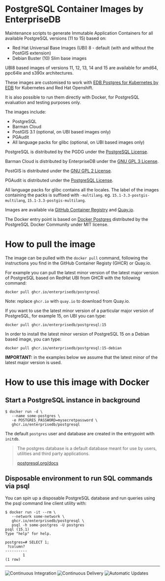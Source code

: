 # PostgreSQL Container Images by EnterpriseDB

Maintenance scripts to generate Immutable Application Containers
for all available PostgreSQL versions (11 to 15) based on:

- Red Hat Universal Base Images (UBI) 8 - default (with and without the PostGIS extension)
- Debian Buster (10) Slim base images

UBI8 based images of versions 11, 12, 13, 14 and 15 are available for amd64, ppc64le and s390x architectures.

These images are customised to work with [EDB Postgres for Kubernetes by EDB](https://www.enterprisedb.com/docs/postgres_for_kubernetes/latest/)
for Kubernetes and Red Hat Openshift.

It is also possible to run them directly with Docker, for PostgreSQL evaluation and testing purposes only.

The images include:

- PostgreSQL
- Barman Cloud
- PostGIS 3.1 (optional, on UBI based images only)
- PGAudit 
- All language packs for glibc (optional, on UBI based images only)

PostgreSQL is distributed by the PGDG under the [PostgreSQL License](https://www.postgresql.org/about/licence/).

Barman Cloud is distributed by EnterpriseDB under the [GNU GPL 3 License](https://github.com/2ndquadrant-it/barman/blob/master/LICENSE).

PostGIS is distributed under the [GNU GPL 2 License](https://git.osgeo.org/gitea/postgis/postgis/src/branch/master/COPYING).

PGAudit is distributed under the [PostgreSQL License](https://github.com/pgaudit/pgaudit/blob/master/LICENSE).

All language packs for glibc contains all the locales. The label of the images containing the packs is suffixed with 
`-multilang`. eg. `15.1-3.3-postgis-multilang`, `15.1-3.3-postgis-multilang`.

Images are available via [GitHub Container Registry](https://github.com/EnterpriseDB/docker-postgresql/pkgs/container/postgresql)
and [Quay.io](https://quay.io/repository/enterprisedb/postgresql).

The Docker entry point is based on [Docker Postgres](https://github.com/docker-library/postgres)
distributed by the PostgreSQL Docker Community under MIT license.

# How to pull the image

The image can be pulled with the `docker pull` command, following the instructions you
find in the GitHub Container Registy (GHCR) or Quay.io.

For example you can pull the latest minor version of the latest major version of PostgreSQL
based on RedHat UBI from GHCR with the following command:

```console
docker pull ghcr.io/enterprisedb/postgresql
```

Note: replace `ghcr.io` with `quay.io` to download from Quay.io.

If you want to use the latest minor version of a particular major version of PostgreSQL,
for example 15, on UBI you can type:

```console
docker pull ghcr.io/enterprisedb/postgresql:15
```

In order to install the latest minor version of PostgreSQL 15 on a Debian based image,
you can type:

```console
docker pull ghcr.io/enterprisedb/postgresql:15-debian
```

**IMPORTANT:** in the examples below we assume that the latest minor of the latest major version is used.

# How to use this image with Docker

## Start a PostgreSQL instance in background

```console
$ docker run -d \
   --name some-postgres \
   -e POSTGRES_PASSWORD=mysecretpassword \
   ghcr.io/enterprisedb/postgresql
```

The default `postgres` user and database are created in the entrypoint with `initdb`.

> The postgres database is a default database meant for use by users, utilities and third party applications.
>
> [postgresql.org/docs](http://www.postgresql.org/docs/current/interactive/app-initdb.html)

## Disposable environment to run SQL commands via psql

You can spin up a disposable PostgreSQL database and run queries using the
psql command line client utility with:

```console
$ docker run -it --rm \
   --network some-network \
   ghcr.io/enterprisedb/postgresql \
   psql -h some-postgres -U postgres
psql (15.1)
Type "help" for help.

postgres=# SELECT 1;
 ?column?
----------
        1
(1 row)

```

---

![Continuous Integration](https://github.com/EnterpriseDB/docker-postgresql/workflows/Continuous%20Integration/badge.svg?branch=master)
![Continuous Delivery](https://github.com/EnterpriseDB/docker-postgresql/workflows/Continuous%20Delivery/badge.svg?branch=master)
![Automatic Updates](https://github.com/EnterpriseDB/docker-postgresql/workflows/Automatic%20Updates/badge.svg?branch=master)
